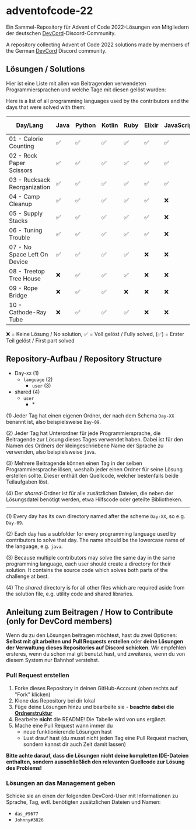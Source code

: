# adventofcode-22

Ein Sammel-Repository für Advent of Code 2022-Lösungen von Mitgliedern der deutschen [DevCord](https://discord.gg/tNMq2K4)-Discord-Community.

A repository collecting Advent of Code 2022 solutions made by members of the German [DevCord](https://discord.gg/tNMq2K4) Discord community.

## Lösungen / Solutions

Hier ist eine Liste mit allen von Beitragenden verwendeten Programmiersprachen und welche Tage mit diesen gelöst wurden:

Here is a list of all programming languages used by the contributors and the days that were solved with them:

| Day/Lang                     | Java | Python | Kotlin | Ruby | Elixir | JavaScript | Perl | C  | Clojure | Haskell | Nim | C# | Scala | C++ | Go | Groovy | Rust | BQN | T-SQL | TypeScript | Bash |
|------------------------------|------|--------|--------|------|--------|------------|------|----|---------|---------|-----|----|-------|-----|----|--------|------|-----|-------|------------|------|
| 01 - Calorie Counting        | ✅   | ✅     | ✅     | ✅   | ✅     | ✅         | ✅   | ✅ | ✅      | ✅      | ✅  | ✅ | ✅    | ✅  | ✅ | ✅     | ✅   | ✅  | ✅    | ✅         | ✅   |
| 02 - Rock Paper Scissors     | ✅   | ✅     | ✅     | ✅   | ✅     | ✅         | ✅   | ✅ | ❌      | ✅      | ✅  | ✅ | ✅    | ✅  | ✅ | ✅     | ✅   | ✅  | ❌    | ✅         | ✅   |
| 03 - Rucksack Reorganization | ✅   | ✅     | ✅     | ✅   | ✅     | ✅         | ✅   | ✅ | ❌      | ✅      | ✅  | ❌ | ✅    | ✅  | ✅ | ✅     | ✅   | ✅  | ❌    | ✅         | ✅   |
| 04 - Camp Cleanup            | ✅   | ✅     | ✅     | ✅   | ✅     | ❌         | ✅   | ✅ | ✅      | ✅      | ✅  | ❌ | ❌    | ✅  | ✅ | ✅     | ✅   | ✅  | ❌    | ✅         | ✅   |
| 05 - Supply Stacks           | ✅   | ✅     | ✅     | ✅   | ✅     | ❌         | ✅   | ✅ | ✅      | ❌      | ✅  | ❌ | ❌    | ✅  | ❌ | ✅     | ✅   | ❌  | ❌    | ❌         | ❌   |
| 06 - Tuning Trouble          | ✅   | ✅     | ✅     | ✅   | ✅     | ❌         | ✅   | ✅ | ❌      | ❌      | ✅  | ❌ | ❌    | ✅  | ❌ | ✅     | ✅   | ✅  | ❌    | ✅         | ❌   |
| 07 - No Space Left On Device | ✅   | ✅     | ✅     | ✅   | ❌     | ❌         | ✅   | ✅ | ✅      | ❌      | ✅  | ❌ | ❌    | ❌  | ❌ | ✅     | ✅   | ❌  | ❌    | ❌         | ❌   |
| 08 - Treetop Tree House      | ❌   | ✅     | ✅     | ✅   | ❌     | ❌         | ✅   | ✅ | ❌      | ❌      | ✅  | ❌ | ❌    | ❌  | ❌ | ✅     | ✅   | ✅  | ❌    | ❌         | ❌   |
| 09 - Rope Bridge             | ❌   | ✅     | ✅     | ❌   | ❌     | ❌         | ❌   | ✅ | ❌      | ❌      | ✅  | ❌ | ❌    | ❌  | ❌ | ✅     | ❌   | ✅  | ❌    | ❌         | ❌   |
| 10 - Cathode-Ray Tube        | ❌   | ✅     | ✅     | ✅   | ❌     | ❌         | ❌   | ✅ | ❌      | ❌      | ✅  | ❌ | ❌    | ❌  | ❌ | ❌     | ✅   | ✅  | ❌    | ❌         | ❌   |


❌   = Keine Lösung / No solution,
✅   = Voll gelöst / Fully solved,
(✅) = Erster Teil gelöst / First part solved

## Repository-Aufbau / Repository Structure
- Day-`XX`       (1) 
  - `language`        (2)
    - `user`    (3)
- shared        (4)
  - `user`
    - \*    

(1) Jeder Tag hat einen eigenen Ordner, der nach dem Schema `Day-XX` benannt ist, also beispielsweise `Day-09`.

(2) Jeder Tag hat Unterordner für jede Programmiersprache, die Beitragende zur Lösung dieses Tages verwendet haben. Dabei ist für den Namen des Ordners der kleingeschriebene Name der Sprache zu verwenden, also beispielsweise `java`.

(3) Mehrere Beitragende können einen Tag in der selben Programmiersprache lösen, weshalb jeder einen Ordner für seine Lösung erstellen sollte. Dieser enthält den Quellcode, welcher bestenfalls beide Teilaufgaben löst.

(4) Der *shared*-Ordner ist für alle zusätzlichen Dateien, die neben der Lösungsdatei benötigt werden, etwa Hilfscode oder geteilte Bibliotheken.

---

(1) Every day has its own directory named after the scheme `Day-XX`, so e.g. `Day-09`.

(2) Each day has a subfolder for every programming language used by contributors to solve that day. The name should be the lowercase name of the language, e.g. `java`. 

(3) Because multiple contributors may solve the same day in the same programming language, each user should create a directory for their solution. It contains the source code which solves both parts of the challenge at best.

(4) The *shared* directory is for all other files which are required aside from the solution file, e.g. utility code and shared libraries.

## Anleitung zum Beitragen / How to Contribute (only for DevCord members)
Wenn du zu den Lösungen beitragen möchtest, hast du zwei Optionen: **Selbst mit git arbeiten und Pull Requests erstellen** oder **deine Lösungen der Verwaltung dieses Repositories auf Discord schicken**. Wir empfehlen ersteres, wenn du schon mal git benutzt hast, und zweiteres, wenn du von diesem System nur Bahnhof verstehst.

### Pull Request erstellen

1. Forke dieses Repository in deinen GitHub-Account (oben rechts auf "Fork" klicken)
2. Klone das Repository bei dir lokal
3. Füge deine Lösungen hinzu und bearbeite sie - **beachte dabei die [Ordnerstruktur](#repository-aufbau--repository-structure)**
4. Bearbeite **nicht** die README! Die Tabelle wird von uns ergänzt.
5. Mache eine Pull Request wann immer du
   - neue funktionierende Lösungen hast
   - Lust drauf hast (du musst nicht jeden Tag eine Pull Request machen, sondern kannst dir auch Zeit damit lassen)

**Bitte achte darauf, dass die Lösungen nicht deine kompletten IDE-Dateien enthalten, sondern ausschließlich den relevanten Quellcode zur Lösung des Problems!**

### Lösungen an das Management geben
Schicke sie an einen der folgenden DevCord-User mit Informationen zu Sprache, Tag, evtl. benötigten zusätzlichen Dateien und Namen:
   - `das_#9677`
   - `Johnny#3826`
   
